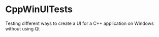 # CppWinUITests
Testing different ways to create a UI for a C++ application on Windows without using Qt
